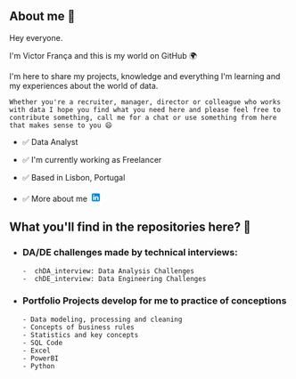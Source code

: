 ## About me 💬 

Hey everyone. 

I'm Victor França and this is my world on GitHub 🌍 

I'm here to share my projects, knowledge and everything I'm learning and my experiences about the world of data. 

    Whether you're a recruiter, manager, director or colleague who works with data I hope you find what you need here and please feel free to contribute something, call me for a chat or use something from here that makes sense to you 😄

- ✅ Data Analyst
 
- ✅ I'm currently working as Freelancer
  
- ✅ Based in Lisbon, Portugal
  
- ✅ More about me [<svg xmlns="http://www.w3.org/2000/svg" x="0px" y="0px" width="20" height="20" viewBox="-4 -7 50 50">
<path fill="#0288D1" d="M42,37c0,2.762-2.238,5-5,5H11c-2.761,0-5-2.238-5-5V11c0-2.762,2.239-5,5-5h26c2.762,0,5,2.238,5,5V37z"></path><path fill="#FFF" d="M12 19H17V36H12zM14.485 17h-.028C12.965 17 12 15.888 12 14.499 12 13.08 12.995 12 14.514 12c1.521 0 2.458 1.08 2.486 2.499C17 15.887 16.035 17 14.485 17zM36 36h-5v-9.099c0-2.198-1.225-3.698-3.192-3.698-1.501 0-2.313 1.012-2.707 1.99C24.957 25.543 25 26.511 25 27v9h-5V19h5v2.616C25.721 20.5 26.85 19 29.738 19c3.578 0 6.261 2.25 6.261 7.274L36 36 36 36z"></path>
</svg>](https://www.linkedin.com/in/victorfrancati/)

## What you'll find in the repositories here? 💬

-   ### DA/DE challenges made by technical interviews: 
        -  chDA_interview: Data Analysis Challenges 
        -  chDE_interview: Data Engineering Challenges

-   ### Portfolio Projects develop for me to practice of conceptions
        - Data modeling, processing and cleaning
        - Concepts of business rules
        - Statistics and key concepts
        - SQL Code
        - Excel
        - PowerBI        
        - Python
        





 

